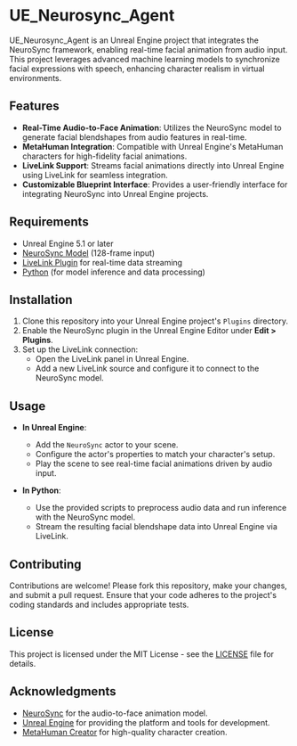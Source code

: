 # UE_Neurosync_Agent

UE_Neurosync_Agent is an Unreal Engine project that integrates the NeuroSync framework, enabling real-time facial animation from audio input. This project leverages advanced machine learning models to synchronize facial expressions with speech, enhancing character realism in virtual environments.

## Features

- **Real-Time Audio-to-Face Animation**: Utilizes the NeuroSync model to generate facial blendshapes from audio features in real-time.
- **MetaHuman Integration**: Compatible with Unreal Engine's MetaHuman characters for high-fidelity facial animations.
- **LiveLink Support**: Streams facial animations directly into Unreal Engine using LiveLink for seamless integration.
- **Customizable Blueprint Interface**: Provides a user-friendly interface for integrating NeuroSync into Unreal Engine projects.

## Requirements

- Unreal Engine 5.1 or later
- [NeuroSync Model](https://huggingface.co/AnimaVR/NeuroSync-0.1a) (128-frame input)
- [LiveLink Plugin](https://www.unrealengine.com/marketplace/en-US/product/livelink) for real-time data streaming
- [Python](https://www.python.org/downloads/) (for model inference and data processing)

## Installation

1. Clone this repository into your Unreal Engine project's `Plugins` directory.
2. Enable the NeuroSync plugin in the Unreal Engine Editor under **Edit > Plugins**.
3. Set up the LiveLink connection:
   - Open the LiveLink panel in Unreal Engine.
   - Add a new LiveLink source and configure it to connect to the NeuroSync model.

## Usage

- **In Unreal Engine**:
  - Add the `NeuroSync` actor to your scene.
  - Configure the actor's properties to match your character's setup.
  - Play the scene to see real-time facial animations driven by audio input.

- **In Python**:
  - Use the provided scripts to preprocess audio data and run inference with the NeuroSync model.
  - Stream the resulting facial blendshape data into Unreal Engine via LiveLink.

## Contributing

Contributions are welcome! Please fork this repository, make your changes, and submit a pull request. Ensure that your code adheres to the project's coding standards and includes appropriate tests.

## License

This project is licensed under the MIT License - see the [LICENSE](LICENSE) file for details.

## Acknowledgments

- [NeuroSync](https://github.com/JoPmt/NeuroSync) for the audio-to-face animation model.
- [Unreal Engine](https://www.unrealengine.com/) for providing the platform and tools for development.
- [MetaHuman Creator](https://www.unrealengine.com/en-US/metahuman-creator) for high-quality character creation.



